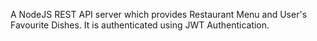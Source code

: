 A NodeJS REST API server which provides Restaurant Menu and User's Favourite Dishes. It is authenticated using JWT Authentication.
